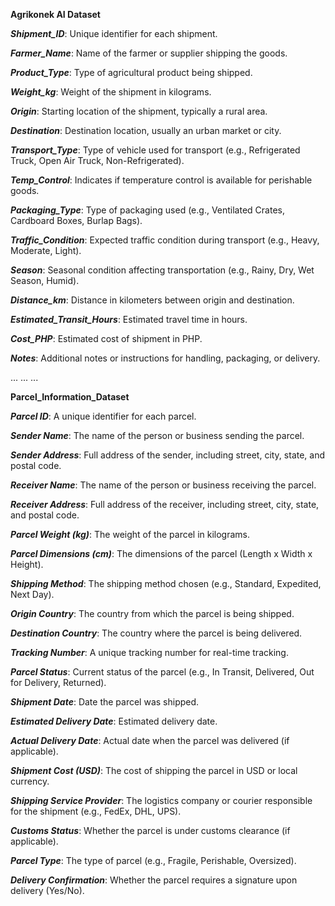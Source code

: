 **Agrikonek AI Dataset**

_**Shipment_ID**_: Unique identifier for each shipment.

_**Farmer_Name**_: Name of the farmer or supplier shipping the goods.

_**Product_Type**_: Type of agricultural product being shipped.

_**Weight_kg**_: Weight of the shipment in kilograms.

_**Origin**_: Starting location of the shipment, typically a rural area.

_**Destination**_: Destination location, usually an urban market or city.

_**Transport_Type**_: Type of vehicle used for transport (e.g., Refrigerated Truck, Open Air Truck, Non-Refrigerated).

_**Temp_Control**_: Indicates if temperature control is available for perishable goods.

_**Packaging_Type**_: Type of packaging used (e.g., Ventilated Crates, Cardboard Boxes, Burlap Bags).

_**Traffic_Condition**_: Expected traffic condition during transport (e.g., Heavy, Moderate, Light).

_**Season**_: Seasonal condition affecting transportation (e.g., Rainy, Dry, Wet Season, Humid).

_**Distance_km**_: Distance in kilometers between origin and destination.

_**Estimated_Transit_Hours**_: Estimated travel time in hours.

_**Cost_PHP**_: Estimated cost of shipment in PHP.

_**Notes**_: Additional notes or instructions for handling, packaging, or delivery.

...
...
...

**Parcel_Information_Dataset**

_**Parcel ID**_: A unique identifier for each parcel.

_**Sender Name**_: The name of the person or business sending the parcel.

_**Sender Address**_: Full address of the sender, including street, city, state, and postal code.

_**Receiver Name**_: The name of the person or business receiving the parcel.

_**Receiver Address**_: Full address of the receiver, including street, city, state, and postal code.

_**Parcel Weight (kg)**_: The weight of the parcel in kilograms.

_**Parcel Dimensions (cm)**_: The dimensions of the parcel (Length x Width x Height).

_**Shipping Method**_: The shipping method chosen (e.g., Standard, Expedited, Next Day).

_**Origin Country**_: The country from which the parcel is being shipped.

_**Destination Country**_: The country where the parcel is being delivered.

_**Tracking Number**_: A unique tracking number for real-time tracking.

_**Parcel Status**_: Current status of the parcel (e.g., In Transit, Delivered, Out for Delivery, Returned).

_**Shipment Date**_: Date the parcel was shipped.

_**Estimated Delivery Date**_: Estimated delivery date.

_**Actual Delivery Date**_: Actual date when the parcel was delivered (if applicable).

_**Shipment Cost (USD)**_: The cost of shipping the parcel in USD or local currency.

_**Shipping Service Provider**_: The logistics company or courier responsible for the shipment (e.g., FedEx, DHL, UPS).

_**Customs Status**_: Whether the parcel is under customs clearance (if applicable).

_**Parcel Type**_: The type of parcel (e.g., Fragile, Perishable, Oversized).

_**Delivery Confirmation**_: Whether the parcel requires a signature upon delivery (Yes/No).
